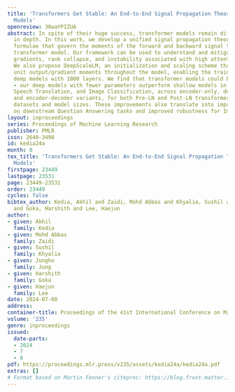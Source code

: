 ```yaml
---
title: 'Transformers Get Stable: An End-to-End Signal Propagation Theory for Language
  Models'
openreview: 30waYPIZUA
abstract: In spite of their huge success, transformer models remain difficult to scale
  in depth. In this work, we develop a unified signal propagation theory and provide
  formulae that govern the moments of the forward and backward signal through the
  transformer model. Our framework can be used to understand and mitigate vanishing/exploding
  gradients, rank collapse, and instability associated with high attention scores.
  We also propose DeepScaleLM, an initialization and scaling scheme that conserves
  unit output/gradient moments throughout the model, enabling the training of very
  deep models with 1000 layers. We find that transformer models could be much deeper
  - our deep models with fewer parameters outperform shallow models in Language Modeling,
  Speech Translation, and Image Classification, across encoder-only, decoder-only
  and encoder-decoder variants, for both Pre-LN and Post-LN transformers, for multiple
  datasets and model sizes. These improvements also translate into improved performance
  on downstream Question Answering tasks and improved robustness for Image Classification.
layout: inproceedings
series: Proceedings of Machine Learning Research
publisher: PMLR
issn: 2640-3498
id: kedia24a
month: 0
tex_title: 'Transformers Get Stable: An End-to-End Signal Propagation Theory for Language
  Models'
firstpage: 23449
lastpage: 23531
page: 23449-23531
order: 23449
cycles: false
bibtex_author: Kedia, Akhil and Zaidi, Mohd Abbas and Khyalia, Sushil and Jung, Jungho
  and Goka, Harshith and Lee, Haejun
author:
- given: Akhil
  family: Kedia
- given: Mohd Abbas
  family: Zaidi
- given: Sushil
  family: Khyalia
- given: Jungho
  family: Jung
- given: Harshith
  family: Goka
- given: Haejun
  family: Lee
date: 2024-07-08
address:
container-title: Proceedings of the 41st International Conference on Machine Learning
volume: '235'
genre: inproceedings
issued:
  date-parts:
  - 2024
  - 7
  - 8
pdf: https://proceedings.mlr.press/v235/assets/kedia24a/kedia24a.pdf
extras: []
# Format based on Martin Fenner's citeproc: https://blog.front-matter.io/posts/citeproc-yaml-for-bibliographies/
---
```

